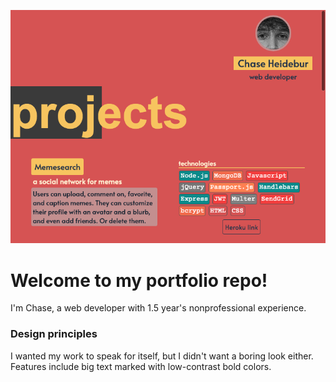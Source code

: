 ![portfolio screenshot](https://github.com/cheidebur/portfolio/blob/master/screenshot.png "portfolio screenshot")

# Welcome to my portfolio repo!

I'm Chase, a web developer with 1.5 year's nonprofessional experience.

### Design principles

I wanted my work to speak for itself, but I didn't want a boring look either.
Features include big text marked with low-contrast bold colors.
